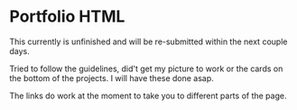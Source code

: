 # Portfolio HTML

This currently is unfinished and will be re-submitted within the next couple days. 

Tried to follow the guidelines, did't get my picture to work or the cards on the bottom of the projects. I will have these done asap.

The links do work at the moment to take you to different parts of the page. 



